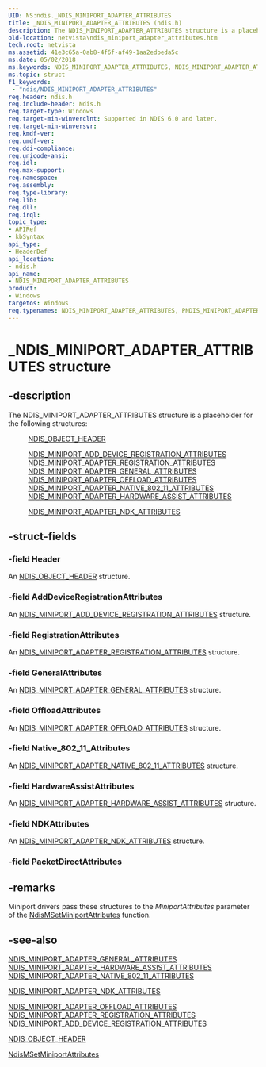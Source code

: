 ```yaml
---
UID: NS:ndis._NDIS_MINIPORT_ADAPTER_ATTRIBUTES
title: _NDIS_MINIPORT_ADAPTER_ATTRIBUTES (ndis.h)
description: The NDIS_MINIPORT_ADAPTER_ATTRIBUTES structure is a placeholder for the following structures:\_NDIS_OBJECT_HEADER NDIS_MINIPORT_ADD_DEVICE_REGISTRATION_ATTRIBUTES NDIS_MINIPORT_ADAPTER_REGISTRATION_ATTRIBUTES NDIS_MINIPORT_ADAPTER_GENERAL_ATTRIBUTES NDIS_MINIPORT_ADAPTER_OFFLOAD_ATTRIBUTES NDIS_MINIPORT_ADAPTER_NATIVE_802_11_ATTRIBUTES NDIS_MINIPORT_ADAPTER_HARDWARE_ASSIST_ATTRIBUTESNDIS_MINIPORT_ADAPTER_NDK_ATTRIBUTES
old-location: netvista\ndis_miniport_adapter_attributes.htm
tech.root: netvista
ms.assetid: 41e3c65a-0ab8-4f6f-af49-1aa2edbeda5c
ms.date: 05/02/2018
ms.keywords: NDIS_MINIPORT_ADAPTER_ATTRIBUTES, NDIS_MINIPORT_ADAPTER_ATTRIBUTES union [Network Drivers Starting with Windows Vista], PNDIS_MINIPORT_ADAPTER_ATTRIBUTES, PNDIS_MINIPORT_ADAPTER_ATTRIBUTES union pointer [Network Drivers Starting with Windows Vista], _NDIS_MINIPORT_ADAPTER_ATTRIBUTES, miniport_structures_ref_dc9acf58-fbc9-4b4c-8c99-33ab7a3bc653.xml, ndis/NDIS_MINIPORT_ADAPTER_ATTRIBUTES, ndis/PNDIS_MINIPORT_ADAPTER_ATTRIBUTES, netvista.ndis_miniport_adapter_attributes
ms.topic: struct
f1_keywords:
 - "ndis/NDIS_MINIPORT_ADAPTER_ATTRIBUTES"
req.header: ndis.h
req.include-header: Ndis.h
req.target-type: Windows
req.target-min-winverclnt: Supported in NDIS 6.0 and later.
req.target-min-winversvr: 
req.kmdf-ver: 
req.umdf-ver: 
req.ddi-compliance: 
req.unicode-ansi: 
req.idl: 
req.max-support: 
req.namespace: 
req.assembly: 
req.type-library: 
req.lib: 
req.dll: 
req.irql: 
topic_type:
- APIRef
- kbSyntax
api_type:
- HeaderDef
api_location:
- ndis.h
api_name:
- NDIS_MINIPORT_ADAPTER_ATTRIBUTES
product:
- Windows
targetos: Windows
req.typenames: NDIS_MINIPORT_ADAPTER_ATTRIBUTES, PNDIS_MINIPORT_ADAPTER_ATTRIBUTES
---
```


# _NDIS_MINIPORT_ADAPTER_ATTRIBUTES structure


## -description


The NDIS_MINIPORT_ADAPTER_ATTRIBUTES structure is a placeholder for the following structures:
  
<dl>
<dd>

<a href="https://docs.microsoft.com/windows-hardware/drivers/ddi/content/ntddndis/ns-ntddndis-_ndis_object_header">NDIS_OBJECT_HEADER</a>


</dd>
<dd>

<a href="https://docs.microsoft.com/windows-hardware/drivers/ddi/content/ndis/ns-ndis-_ndis_miniport_add_device_registration_attributes">
     NDIS_MINIPORT_ADD_DEVICE_REGISTRATION_ATTRIBUTES</a>


</dd>
<dd>

<a href="https://docs.microsoft.com/windows-hardware/drivers/ddi/content/ndis/ns-ndis-_ndis_miniport_adapter_registration_attributes">
     NDIS_MINIPORT_ADAPTER_REGISTRATION_ATTRIBUTES</a>


</dd>
<dd>

<a href="https://docs.microsoft.com/windows-hardware/drivers/ddi/content/ndis/ns-ndis-_ndis_miniport_adapter_general_attributes">
     NDIS_MINIPORT_ADAPTER_GENERAL_ATTRIBUTES</a>


</dd>
<dd>

<a href="https://docs.microsoft.com/windows-hardware/drivers/ddi/content/ndis/ns-ndis-_ndis_miniport_adapter_offload_attributes">
     NDIS_MINIPORT_ADAPTER_OFFLOAD_ATTRIBUTES</a>


</dd>
<dd>

<a href="https://docs.microsoft.com/previous-versions/windows/hardware/wireless/ff565926(v=vs.85)">
     NDIS_MINIPORT_ADAPTER_NATIVE_802_11_ATTRIBUTES</a>


</dd>
<dd>

<a href="https://docs.microsoft.com/windows-hardware/drivers/ddi/content/ndis/ns-ndis-_ndis_miniport_adapter_hardware_assist_attributes">
     NDIS_MINIPORT_ADAPTER_HARDWARE_ASSIST_ATTRIBUTES</a>


</dd>
<dd>

<a href="https://docs.microsoft.com/windows-hardware/drivers/ddi/content/ndis/ns-ndis-_ndis_miniport_adapter_ndk_attributes">NDIS_MINIPORT_ADAPTER_NDK_ATTRIBUTES</a>


</dd>
</dl>

## -struct-fields




### -field Header

An <a href="https://docs.microsoft.com/windows-hardware/drivers/ddi/content/ntddndis/ns-ntddndis-_ndis_object_header">NDIS_OBJECT_HEADER</a> structure.


### -field AddDeviceRegistrationAttributes

An 
     <a href="https://docs.microsoft.com/windows-hardware/drivers/ddi/content/ndis/ns-ndis-_ndis_miniport_add_device_registration_attributes">
     NDIS_MINIPORT_ADD_DEVICE_REGISTRATION_ATTRIBUTES</a> structure.


### -field RegistrationAttributes

An 
     <a href="https://docs.microsoft.com/windows-hardware/drivers/ddi/content/ndis/ns-ndis-_ndis_miniport_adapter_registration_attributes">
     NDIS_MINIPORT_ADAPTER_REGISTRATION_ATTRIBUTES</a> structure.


### -field GeneralAttributes

An 
     <a href="https://docs.microsoft.com/windows-hardware/drivers/ddi/content/ndis/ns-ndis-_ndis_miniport_adapter_general_attributes">
     NDIS_MINIPORT_ADAPTER_GENERAL_ATTRIBUTES</a> structure.


### -field OffloadAttributes

An 
     <a href="https://docs.microsoft.com/windows-hardware/drivers/ddi/content/ndis/ns-ndis-_ndis_miniport_adapter_offload_attributes">
     NDIS_MINIPORT_ADAPTER_OFFLOAD_ATTRIBUTES</a> structure.


### -field Native_802_11_Attributes

An 
     <a href="https://docs.microsoft.com/previous-versions/windows/hardware/wireless/ff565926(v=vs.85)">
     NDIS_MINIPORT_ADAPTER_NATIVE_802_11_ATTRIBUTES</a> structure.


### -field HardwareAssistAttributes

An 
      <a href="https://docs.microsoft.com/windows-hardware/drivers/ddi/content/ndis/ns-ndis-_ndis_miniport_adapter_hardware_assist_attributes">
      NDIS_MINIPORT_ADAPTER_HARDWARE_ASSIST_ATTRIBUTES</a> structure.


### -field NDKAttributes

An <a href="https://docs.microsoft.com/windows-hardware/drivers/ddi/content/ndis/ns-ndis-_ndis_miniport_adapter_ndk_attributes">NDIS_MINIPORT_ADAPTER_NDK_ATTRIBUTES</a> structure.


### -field PacketDirectAttributes

 




## -remarks



Miniport drivers pass these structures to the 
    <i>MiniportAttributes</i> parameter of the 
    <a href="https://docs.microsoft.com/windows-hardware/drivers/ddi/content/ndis/nf-ndis-ndismsetminiportattributes">
    NdisMSetMiniportAttributes</a> function.




## -see-also




<a href="https://docs.microsoft.com/windows-hardware/drivers/ddi/content/ndis/ns-ndis-_ndis_miniport_adapter_general_attributes">
   NDIS_MINIPORT_ADAPTER_GENERAL_ATTRIBUTES</a>



<a href="https://docs.microsoft.com/windows-hardware/drivers/ddi/content/ndis/ns-ndis-_ndis_miniport_adapter_hardware_assist_attributes">
   NDIS_MINIPORT_ADAPTER_HARDWARE_ASSIST_ATTRIBUTES</a>



<a href="https://docs.microsoft.com/previous-versions/windows/hardware/wireless/ff565926(v=vs.85)">
   NDIS_MINIPORT_ADAPTER_NATIVE_802_11_ATTRIBUTES</a>



<a href="https://docs.microsoft.com/windows-hardware/drivers/ddi/content/ndis/ns-ndis-_ndis_miniport_adapter_ndk_attributes">NDIS_MINIPORT_ADAPTER_NDK_ATTRIBUTES</a>



<a href="https://docs.microsoft.com/windows-hardware/drivers/ddi/content/ndis/ns-ndis-_ndis_miniport_adapter_offload_attributes">
   NDIS_MINIPORT_ADAPTER_OFFLOAD_ATTRIBUTES</a>



<a href="https://docs.microsoft.com/windows-hardware/drivers/ddi/content/ndis/ns-ndis-_ndis_miniport_adapter_registration_attributes">
   NDIS_MINIPORT_ADAPTER_REGISTRATION_ATTRIBUTES</a>



<a href="https://docs.microsoft.com/windows-hardware/drivers/ddi/content/ndis/ns-ndis-_ndis_miniport_add_device_registration_attributes">
   NDIS_MINIPORT_ADD_DEVICE_REGISTRATION_ATTRIBUTES</a>



<a href="https://docs.microsoft.com/windows-hardware/drivers/ddi/content/ntddndis/ns-ntddndis-_ndis_object_header">NDIS_OBJECT_HEADER</a>



<a href="https://docs.microsoft.com/windows-hardware/drivers/ddi/content/ndis/nf-ndis-ndismsetminiportattributes">NdisMSetMiniportAttributes</a>
 

 

